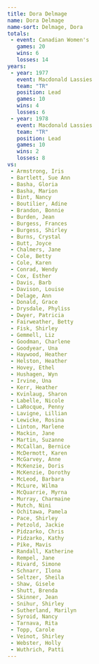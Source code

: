```yaml
---
title: Dora Delmage
name: Dora Delmage
name-sort: Delmage, Dora
totals:
 - event: Canadian Women's
   games: 20
   wins: 6
   losses: 14
years:
 - year: 1977
   event: Macdonald Lassies
   team: "TR"
   position: Lead
   games: 10
   wins: 4
   losses: 6
 - year: 1978
   event: Macdonald Lassies
   team: "TR"
   position: Lead
   games: 10
   wins: 2
   losses: 8
vs:
 - Armstrong, Iris
 - Bartlett, Sue Ann
 - Basha, Gloria
 - Basha, Marion
 - Bint, Nancy
 - Boutilier, Adine
 - Brandon, Bonnie
 - Burden, Jean
 - Burgess, Frances
 - Burgess, Shirley
 - Burns, Crystal
 - Butt, Joyce
 - Chalmers, Jane
 - Cole, Betty
 - Cole, Karen
 - Conrad, Wendy
 - Cox, Esther
 - Davis, Barb
 - Davison, Louise
 - Delage, Ann
 - Donald, Grace
 - Drysdale, Phyliss
 - Dwyer, Patricia
 - Fairweather, Betty
 - Fisk, Shirley
 - Gemmell, Liz
 - Goodman, Charlene
 - Goodyear, Una
 - Haywood, Heather
 - Helston, Heather
 - Hovey, Ethel
 - Hushagen, Wyn
 - Irvine, Una
 - Kerr, Heather
 - Kvinlaug, Sharon
 - Labelle, Nicole
 - LaRocque, Penny
 - Lavigne, Lillian
 - Lewicke, Rosina
 - Linton, Marlene
 - Mackin, Jane
 - Martin, Suzanne
 - McCallan, Bernice
 - McDermott, Karen
 - McGarvey, Anne
 - McKenzie, Doris
 - McKenzie, Dorothy
 - McLeod, Barbara
 - McLure, Wilma
 - McQuarrie, Myrna
 - Murray, Charmaine
 - Mutch, Nini
 - Ochitawa, Pamela
 - Pace, Shirley
 - Petzold, Jackie
 - Pidzarko, Chris
 - Pidzarko, Kathy
 - Pike, Mavis
 - Randall, Katherine
 - Rempel, Jane
 - Rivard, Simone
 - Schnarr, Ilona
 - Seltzer, Sheila
 - Shaw, Gisele
 - Shutt, Brenda
 - Skinner, Jean
 - Snihur, Shirley
 - Sutherland, Marilyn
 - Syroid, Nancy
 - Tarnava, Rita
 - Topp, Carole
 - Veinot, Shirley
 - Webster, Holly
 - Wuthrich, Patti
---
```

